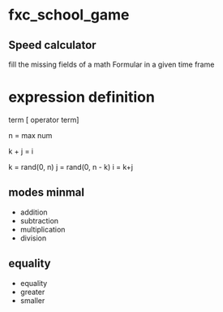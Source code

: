 # fxc_school_game

## Speed calculator
fill the missing fields of a math Formular in a given time frame

# expression definition
term [ operator term] 


n = max num

k + j =  i


k = rand(0, n)
j = rand(0, n - k)
i = k+j

## modes minmal
- addition 
- subtraction
- multiplication 
- division 

## equality
- equality
- greater
- smaller

